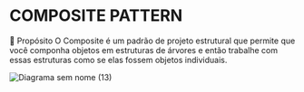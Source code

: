 # COMPOSITE PATTERN
📜 Propósito
O Composite é um padrão de projeto estrutural que permite que você componha objetos em estruturas de árvores e então trabalhe com essas estruturas como se elas fossem objetos individuais.

![Diagrama sem nome (13)](https://user-images.githubusercontent.com/88494278/231313681-fbbb7d2f-26c4-4817-b8cc-978e3201b4e5.jpg)
